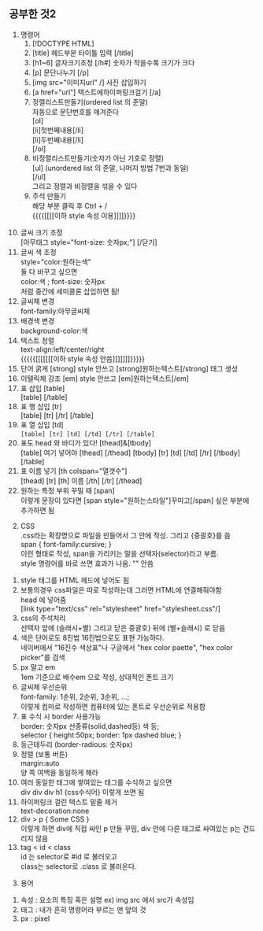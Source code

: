 ## 공부한 것2  
1. 명령어  
    1) [!DOCTYPE HTML]  
    2) [title] 헤드부분 타이틀 입력 [/title]  
    3) [h1~6] 글자크기조정 [/h#] 숫자가 작을수록 크기가 크다  
    4) [p] 문단나누기 [/p]  
    5) [img src="이미지url" /] 사진 삽입하기  
    6) [a href="url"] 텍스트에하이퍼링크걸기 [/a]  
    7) 정렬리스트만들기(ordered list 의 준말)  
      자동으로 문단번호를 매겨준다  
          [ol]  
            [li]첫번째내용[/li]  
            [li]두번째내용[/li]  
          [/ol]  
    8) 비정렬리스트만들기(숫자가 아닌 기호로 정렬)  
        [ul] (unordered list 의 준말, 나머지 방법 7번과 동일)  
        [/ul]  
    그리고 정렬과 비정렬을 섞을 수 있다  
    9) 주석 만들기  
    해당 부분 클릭 후 Ctrl + /  
    {{{{[[[[이하 style 속성 이용]]]]}}}}    
  10) 글씨 크기 조정  
        [아무태그 style="font-size: 숫자px;"] [/닫기]  
  11) 글씨 색 조정  
      style="color:원하는색"  
  둘 다 바꾸고 싶으면  
      color:색 ; font-size: 숫자px  
  처럼 중간에 세미콜론 삽입하면 됨!  
  12) 글씨체 변경  
      font-family:아무글씨체  
  13) 배경색 변경  
      background-color:색  
  14) 텍스트 정렬  
      text-align:left/center/right  
      {{{{{[[[[[[[이하 style 속성 안씀]]]]]]]}}}}}  
  15) 단어 굵게 [strong]
      style 안쓰고 [strong]원하는텍스트[/strong] 태그 생성  
  16) 이텔릭체 강조 [em]
      style 안쓰고 [em]원하는텍스트[/em]  
  17) 표 삽입 [table]  
        [table] [/table]  
  18) 표 행 삽입 [tr]  
        [table] [tr]  [/tr] [/table]  
  19) 표 열 삽입 [td]  
        `[table] [tr] [td] [/td] [/tr] [/table]`  
  20) 표도 head 와 바디가 있다! [thead]&[tbody]  
        [table] 여기 넣어야 [thead] [/thead] [tbody] [tr] [td] [/td] [/tr] [/tbody] [/table]  
  21) 표 이름 넣기 [th colspan="열갯수"]  
        [thead] [tr] [th] 이름 [/th] [/tr] [/thead]  
  22) 원하는 특정 부위 꾸밀 때 [span]  
      이렇게 문장이 있다면 [span style="원하는스타일"]꾸미고[/span] 싶은 부분에 추가하면 됨  

2. CSS  
  .css라는 확장명으로 파일을 만들어서 그 안에 작성. 그리고 {중괄호}를 씀  
        span {
        	font-family:cursive;
        }  
  이런 형태로 작성, span을 가리키는 말을 선택자(selector)라고 부름.  
  style 명령어를 바로 쓰면 효과가 나옴. "" 안씀  
  1) style 태그를 HTML 헤드에 넣어도 됨  
  2) 보통의경우 css파일은 따로 작성하는데 그러면 HTML에 연결해줘야함  
    head 에 넣어줌  
        [link type="text/css" rel="stylesheet" href="stylesheet.css"/]  
  3) css의 주석처리  
    선택자 앞에 (슬래시+별) 그리고 닫은 중괄호} 뒤에 (별+슬래시) 로 닫음  
  4) 색은 단어로도 8진법 16진법으로도 표현 가능하다.  
      네이버에서 "16진수 색상표"나 구글에서 "hex color paette", "hex color picker"를 검색  
  5) px 말고 em  
    1em 기준으로 배수em 으로 작성, 상대적인 폰트 크기  
  6) 글씨체 우선순위  
    font-family: 1순위, 2순위, 3순위, ...;  
    이렇게 컴마로 작성하면 컴퓨터에 있는 폰트로 우선순위로 적용함  
  7) 표 수식 시 border 사용가능  
      border: 숫자px 선종류(solid,dashed등) 색 등;  
        selector {
                  height:50px;
                  border: 1px dashed blue;
        }  
  8) 둥근테두리 (border-radious: 숫자px)  
  9) 정렬 (보통 버튼)  
    margin:auto  
    양 쪽 여백을 동일하게 해라  
  10) 여러 동일한 태그에 쌓여있는 태그를 수식하고 싶으면  
    div div div h1 {css수식어} 이렇게 쓰면 됨  
  11) 하이퍼링크 걸린 텍스트 밑줄 제거  
    text-decoration:none  
  12) div > p {  Some CSS  }  
    이렇게 하면 div에 직접 싸인 p 만들 꾸밈, div 안에 다른 태그로 싸여있는 p는 건드리지 않음  
  13) tag < id < class  
    id 는 selector로 #id 로 불러오고  
    class는 selector로 .class 로 불러온다.


3. 용어  
1) 속성 : 요소의 특징 혹은 설명 ex) img src 에서 src가 속성임   
2) 태그 : 내가 흔히 명령어라 부르는 맨 앞의 것  
3) px : pixel  
